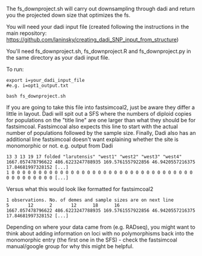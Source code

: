 The fs_downproject.sh will carry out downsampling through dadi and return you the projected down size that optimizes the fs.

You will need your dadi input file (created following the instructions in the main repository:  https://github.com/laninsky/creating_dadi_SNP_input_from_structure)

You'll need fs_downproject.sh, fs_downproject.R and fs_downproject.py in the same directory as your dadi input file. 

To run:

```
export i=your_dadi_input_file
#e.g. i=opt1_output.txt

bash fs_downproject.sh
```

If you are going to take this file into fastsimcoal2, just be aware they differ a little in layout. Dadi will spit out a SFS where the numbers of diploid copies for populations on the "title line" are one larger than what they should be for fastsimcoal. Fastsimcoal also expects this line to start with the actual number of populations followed by the sample size. Finally, Dadi also has an additional line fastsimcoal doesn't want explaining whether the site is monomorphic or not. e.g. output from Dadi
```
13 3 13 19 17 folded "larutensis" "west1" "west2" "west3" "west4"
1667.057478796622 486.6223247788935 169.5761557922856 46.9420557216375 17.84681997328152 [...]
1 0 0 0 0 0 0 0 0 0 0 0 0 0 0 0 0 0 0 0 0 0 0 0 0 0 0 0 0 0 0 0 0 0 0 0 0 0 0 0 0 0 0 0 [...]
```
Versus what this would look like formatted for fastsimcoal2
```
1 observations. No. of demes and sample sizes are on next line
5       12      2       12      18      16
1667.057478796622 486.6223247788935 169.5761557922856 46.9420557216375 17.84681997328152 [...]
```
Depending on where your data came from (e.g. RADseq), you might want to think about adding information on loci with no polymorphisms back into the monomorphic entry (the first one in the SFS) - check the fastsimcoal manual/google group for why this might be helpful.
